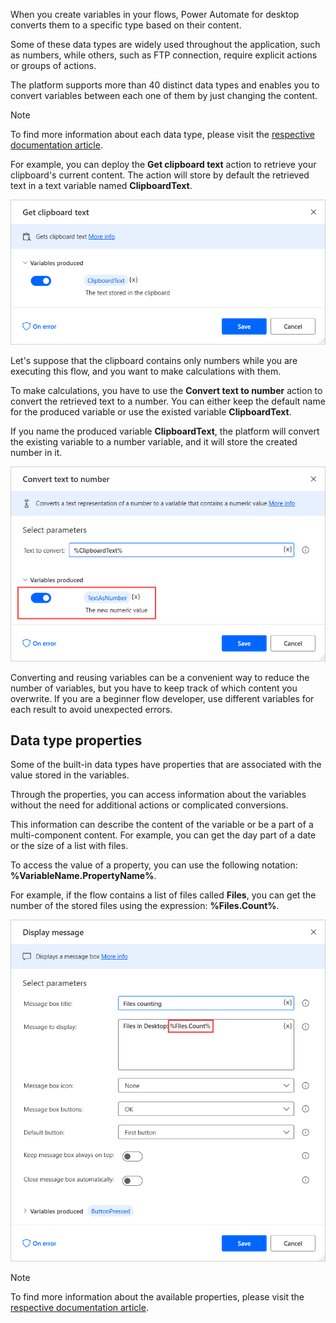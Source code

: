 When you create variables in your flows, Power Automate for desktop converts them to a specific type based on their content.

Some of these data types are widely used throughout the application, such as numbers, while others, such as FTP connection, require explicit actions or groups of actions.

The platform supports more than 40 distinct data types and enables you to convert variables between each one of them by just changing the content.  

> [!NOTE]
> To find more information about each data type, please visit the [respective documentation article](/power-automate/ui-flows/desktop/variable-data-types/?azure-portal=true).

For example, you can deploy the **Get clipboard text** action to retrieve your clipboard's current content. The action will store by default the retrieved text in a text variable named **ClipboardText**.

![Screenshot of the Get clipboard text action.](..\media\get-clipboard-text-action.png)

Let's suppose that the clipboard contains only numbers while you are executing this flow, and you want to make calculations with them.

To make calculations, you have to use the **Convert text to number** action to convert the retrieved text to a number. You can either keep the default name for the produced variable or use the existed variable **ClipboardText**.

If you name the produced variable **ClipboardText**, the platform will convert the existing variable to a number variable, and it will store the created number in it.

![Screenshot of the Convert text to number action.](..\media\convert-text-to-number-action.png)

Converting and reusing variables can be a convenient way to reduce the number of variables, but you have to keep track of which content you overwrite. If you are a beginner flow developer, use different variables for each result to avoid unexpected errors.

## Data type properties

Some of the built-in data types have properties that are associated with the value stored in the variables.

Through the properties, you can access information about the variables without the need for additional actions or complicated conversions.

This information can describe the content of the variable or be a part of a multi-component content. For example, you can get the day part of a date or the size of a list with files.

To access the value of a property, you can use the following notation: **%VariableName.PropertyName%**.

For example, if the flow contains a list of files called **Files**, you can get the number of the stored files using the expression: **%Files.Count%**.

![Screenshot of the notation to get the size of a list of files.](..\media\variable-property-example.png)

> [!NOTE]
> To find more information about the available properties, please visit the [respective documentation article](/power-automate/ui-flows/desktop/datatype-properties/?azure-portal=true).
